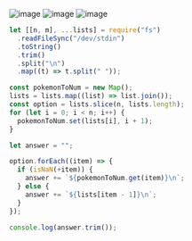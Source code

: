 ![image](https://github.com/ssc9811/algorithm/assets/39263149/4fe9d89a-5a18-4787-8687-4149c600f5dc)
![image](https://github.com/ssc9811/algorithm/assets/39263149/d3cc636c-ef5b-4ede-9b7e-63ef606faa0f)
![image](https://github.com/ssc9811/algorithm/assets/39263149/258dce7d-e5e5-4722-bfaf-a4996033b5ea)

```javascript
let [[n, m], ...lists] = require("fs")
  .readFileSync("/dev/stdin")
  .toString()
  .trim()
  .split("\n")
  .map((t) => t.split(" "));

const pokemonToNum = new Map();
lists = lists.map((list) => list.join());
const option = lists.slice(n, lists.length);
for (let i = 0; i < n; i++) {
  pokemonToNum.set(lists[i], i + 1);
}

let answer = "";

option.forEach((item) => {
  if (isNaN(+item)) {
    answer += `${pokemonToNum.get(item)}\n`;
  } else {
    answer += `${lists[item - 1]}\n`;
  }
});

console.log(answer.trim());
```
